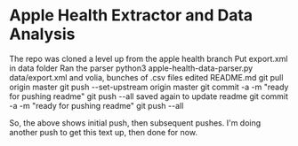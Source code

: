 # Apple Health Extractor and Data Analysis

The repo was cloned a level up from the apple health branch
Put export.xml in data folder
Ran the parser
	python3 apple-health-data-parser.py data/export.xml
and volia, bunches of .csv files
edited README.md
git pull origin master
git push --set-upstream origin master
git commit -a -m "ready for pushing readme"
git push --all
saved again to update readme
git commit -a -m "ready for pushing readme"
git push --all

So, the above shows initial push, then subsequent pushes.
I'm doing another push to get this text up, then done for now.
